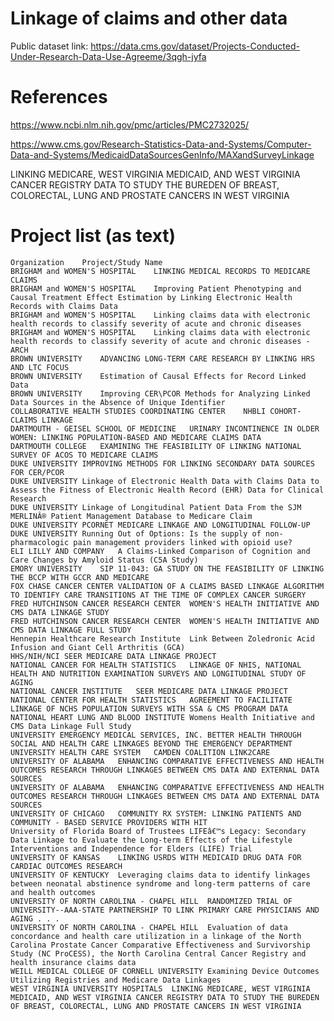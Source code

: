 # Linkage of claims and other data

Public dataset link: https://data.cms.gov/dataset/Projects-Conducted-Under-Research-Data-Use-Agreeme/3qgh-jyfa

# References
https://www.ncbi.nlm.nih.gov/pmc/articles/PMC2732025/

https://www.cms.gov/Research-Statistics-Data-and-Systems/Computer-Data-and-Systems/MedicaidDataSourcesGenInfo/MAXandSurveyLinkage


LINKING MEDICARE, WEST VIRGINIA MEDICAID, AND WEST VIRGINIA CANCER REGISTRY DATA TO STUDY THE BUREDEN OF BREAST, COLORECTAL, LUNG AND PROSTATE CANCERS IN WEST VIRGINIA


# Project list (as text)

	Organization	Project/Study Name
	BRIGHAM and WOMEN'S HOSPITAL	LINKING MEDICAL RECORDS TO MEDICARE CLAIMS
	BRIGHAM and WOMEN'S HOSPITAL	Improving Patient Phenotyping and Causal Treatment Effect Estimation by Linking Electronic Health Records with Claims Data
	BRIGHAM and WOMEN'S HOSPITAL	Linking claims data with electronic health records to classify severity of acute and chronic diseases
	BRIGHAM and WOMEN'S HOSPITAL	Linking claims data with electronic health records to classify severity of acute and chronic diseases - ARCH
	BROWN UNIVERSITY	ADVANCING LONG-TERM CARE RESEARCH BY LINKING HRS AND LTC FOCUS
	BROWN UNIVERSITY	Estimation of Causal Effects for Record Linked Data
	BROWN UNIVERSITY	Improving CER\PCOR Methods for Analyzing Linked Data Sources in the Absence of Unique Identifier
	COLLABORATIVE HEALTH STUDIES COORDINATING CENTER	NHBLI COHORT-CLAIMS LINKAGE
	DARTMOUTH - GEISEL SCHOOL OF MEDICINE	URINARY INCONTINENCE IN OLDER WOMEN: LINKING POPULATION-BASED AND MEDICARE CLAIMS DATA
	DARTMOUTH COLLEGE	EXAMINING THE FEASIBILITY OF LINKING NATIONAL SURVEY OF ACOS TO MEDICARE CLAIMS
	DUKE UNIVERSITY	IMPROVING METHODS FOR LINKING SECONDARY DATA SOURCES FOR CER/PCOR
	DUKE UNIVERSITY	Linkage of Electronic Health Data with Claims Data to Assess the Fitness of Electronic Health Record (EHR) Data for Clinical Research
	DUKE UNIVERSITY	Linkage of Longitudinal Patient Data From the SJM MERLINÂ® Patient Management Database to Medicare Claim
	DUKE UNIVERSITY	PCORNET MEDICARE LINKAGE AND LONGITUDINAL FOLLOW-UP
	DUKE UNIVERSITY	Running Out of Options: Is the supply of non-pharmacologic pain management providers linked with opioid use?
	ELI LILLY AND COMPANY	A Claims-Linked Comparison of Cognition and Care Changes by Amyloid Status (C5A Study)
	EMORY UNIVERSITY	SIP 11-043: GA STUDY ON THE FEASIBILITY OF LINKING THE BCCP WITH GCCR AND MEDICARE
	FOX CHASE CANCER CENTER	VALIDATION OF A CLAIMS BASED LINKAGE ALGORITHM TO IDENTIFY CARE TRANSITIONS AT THE TIME OF COMPLEX CANCER SURGERY
	FRED HUTCHINSON CANCER RESEARCH CENTER	WOMEN'S HEALTH INITIATIVE AND CMS DATA LINKAGE STUDY
	FRED HUTCHINSON CANCER RESEARCH CENTER	WOMEN'S HEALTH INITIATIVE AND CMS DATA LINKAGE FULL STUDY
	Hennepin Healthcare Research Institute	Link Between Zoledronic Acid Infusion and Giant Cell Arthritis (GCA)
	HHS/NIH/NCI	SEER MEDICARE DATA LINKAGE PROJECT
	NATIONAL CANCER FOR HEALTH STATISTICS	LINKAGE OF NHIS, NATIONAL HEALTH AND NUTRITION EXAMINATION SURVEYS AND LONGITUDINAL STUDY OF AGING
	NATIONAL CANCER INSTITUTE	SEER MEDICARE DATA LINKAGE PROJECT
	NATIONAL CENTER FOR HEALTH STATISTICS	AGREEMENT TO FACILITATE LINKAGE OF NCHS POPULATION SURVEYS WITH SSA & CMS PROGRAM DATA
	NATIONAL HEART LUNG AND BLOOD INSTITUTE	Womens Health Initiative and CMS Data Linkage Full Study
	UNIVERSITY EMERGENCY MEDICAL SERVICES, INC.	BETTER HEALTH THROUGH SOCIAL AND HEALTH CARE LINKAGES BEYOND THE EMERGENCY DEPARTMENT
	UNIVERSITY HEALTH CARE SYSTEM	CAMDEN COALITION LINK2CARE
	UNIVERSITY OF ALABAMA	ENHANCING COMPARATIVE EFFECTIVENESS AND HEALTH OUTCOMES RESEARCH THROUGH LINKAGES BETWEEN CMS DATA AND EXTERNAL DATA SOURCES
	UNIVERSITY OF ALABAMA	ENHANCING COMPARATIVE EFFECTIVENESS AND HEALTH OUTCOMES RESEARCH THROUGH LINKAGES BETWEEN CMS DATA AND EXTERNAL DATA SOURCES
	UNIVERSITY OF CHICAGO	COMMUNITY RX SYSTEM: LINKING PATIENTS AND COMMUNITY - BASED SERVICE PROVIDERS WITH HIT
	University of Florida Board of Trustees	LIFEâ€™s Legacy: Secondary Data Linkage to Evaluate the Long-term Effects of the Lifestyle Interventions and Independence for Elders (LIFE) Trial
	UNIVERSITY OF KANSAS	LINKING USRDS WITH MEDICAID DRUG DATA FOR CARDIAC OUTCOMES RESEARCH
	UNIVERSITY OF KENTUCKY	Leveraging claims data to identify linkages between neonatal abstinence syndrome and long-term patterns of care and health outcomes
	UNIVERSITY OF NORTH CAROLINA - CHAPEL HILL	RANDOMIZED TRIAL OF UNIVERSITY--AAA-STATE PARTNERSHIP TO LINK PRIMARY CARE PHYSICIANS AND AGING . . .
	UNIVERSITY OF NORTH CAROLINA - CHAPEL HILL	Evaluation of data concordance and health care utilization in a linkage of the North Carolina Prostate Cancer Comparative Effectiveness and Survivorship Study (NC ProCESS), the North Carolina Central Cancer Registry and health insurance claims data
	WEILL MEDICAL COLLEGE OF CORNELL UNIVERSITY	Examining Device Outcomes Utilizing Registries and Medicare Data Linkages
	WEST VIRGINIA UNIVERSITY HOSPITALS	LINKING MEDICARE, WEST VIRGINIA MEDICAID, AND WEST VIRGINIA CANCER REGISTRY DATA TO STUDY THE BUREDEN OF BREAST, COLORECTAL, LUNG AND PROSTATE CANCERS IN WEST VIRGINIA


